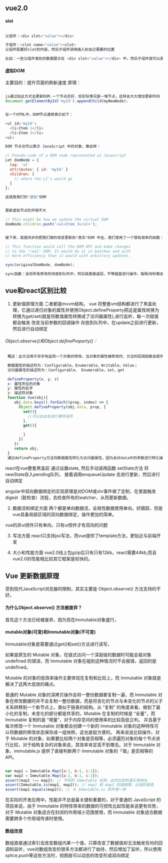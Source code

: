 ## vue2.0

#### slot

```javascript

父组件：<div slot="value"></div>

子组件：<slot name="value"><slot>
父组件配置好slot的内容，然后子组件调用插入到自己需要的位置

比如：一些父组件拿到的数据展示在 <div slot="value"></div> 中，然后子组件就可以直接拿去展示
```


#### 虚拟DOM
主要目的：提升页面的刷新速度
原理：

```javascript

js通过如此方式去更新DOM,一个节点还好，但实际情况是一堆节点，这样会大大增加更新时间
document.getElementById('myId').appendChild(myNewNode);


在一个HTML中，DOM节点通常表示如下：

<ul id='myId'>
  <li>Item 1</li>
  <li>Item 2</li>
<ul>

DOM 节点也可以表示 JavaScript 中的对象，像这样：

// Pseudo-code of a DOM node represented as Javascript
Let domNode = {
  tag: 'ul'
  attributes: { id: 'myId' }
  children: [
    // where the LI's would go
  ]
};

这就是我们的"虚拟"DOM


更新虚拟节点的开销不大

// This might be how we update the virtual DOM
domNode.children.push('<ul>Item 3</ul>');


接下来，就是同步的把我们做的改变更新到*真实*DOM 中去，我们使用了一个很有效率的函数：

// This function would call the DOM API and make changes
// to the "real" DOM. It would do it in batches and with
// more efficiency than it would with arbitrary updates.

sync(originalDomNode, domNode);

sync函数：会将所有修改的块放到队列中，然后就直接返回，不等磁盘进行操作，每隔30秒都会周期性调用一次。

```


## vue和react区别比较
1. 更新值原理方面
   二者都是mvvm结构，
   vue 将整套vm结构都进行了黑盒处理，它通过递归对象的属性并使用Object.defineProperty把这是属性转换为转换为get/set(就是将数值属性转换成了访问器属性),进行监听，每一次赋值都会触发 改变当前参数的回调操作 存放到队列中，在update之前进行更新，然后进行自动绑定

###### Object.observe()和Object.defineProperty()：
  ```javascript
   概述：此方法用于异步地监视一个对象的修改。当对象的属性被修改时，方法的回调函数会提供一个有序的修改流，然而这个接口已经从各大浏览器移除，可以使用通用的 proxy 对象。

   数据属性的描述符为：Configurable，Enumerable，Writable，Value；
   访问器属性的描述符为：Configurable， Enumerable，set，get

   defineProperty(x, y, z)
   x: 属性所在的对象
   y: 属性的名字
   z: 描述符对象
   function Vue(obj){
      obj.data.keys().forEach((prop, index) => {
        Object.defineProperty(obj.data, prop, {
          set(){
            //可以在此处进行事件监听
          },
          get(){

          }
        })
      })
      return obj;
   }
   通过defineProperty方法将数据属性转化为访问器属性，因为会对data中的参数进行转化操作，所以vue将不支持再次使用普通的直接赋值 如：vm.name = 'xxx'(这样只是赋值给了一个数值属性，并没有将这个属性转化为可访问属性也就不会具备访问属性的事件监听机制),name则必须在data中进行声明

   ```

   react在vue整套黑盒前 通过设置state, 然后手动调用函数 setState方法 将 newState存入pending队列， 接着调用enqueueUpdate 去进行更新，然后进行自动绑定

   angular中双向数据绑定的实现原理是对DOM或xhr事件做了定制，在里面触发digest（脏检查）流程，去检查所有的watcher，从而更新数据。

2. 数据流和绑定方面
两个都是单向数据流，全局性数据使用单向，好跟踪，但是vue具备局部区域的双向数据绑定，操作更加的简单。

vue的非ui控件只有单向，只有ui控件才有双向的问题

3. 写法方面
react只支持jsx写法，而vue提供了template方法，更贴近与前端开发

4. 大小和性能方面
vue2.0线上包gzip后只有只有12kb，react需要44kb,而且vue2.0的性能相比较其它框架是较快的。



## Vue 更新数据原理
受到现代JavaScript浏览器的限制，其实主要是 Object.observe() 方法支持的不好。
#### 为什么Object.observe() 方法被废弃？
首先这个方法已经被废弃，因为现在Immutable对象盛行，

#### mutable对象(可变)和Immutable对象(不可变)
Immutable对象是需要通过get()和set()方法进行读写，

如果是原生的 Mutable 对象，在链式访问一个深层级的数据时可能会报对象 undefined 的错误，而 Immutable 对象在碰到这种情况时不会报错，返回的是 undefined。


Mutable 的对象的低效率操作主要体现在复制和比较上，而 Immutable 对象就是解决了这两大低效的痛点。


普通的 Mutable 对象的深拷贝操作会将一整份数据都复制一遍，而 Immutable 对象在修改数据时并不会复制一整份数据，而是将变化的节点与未变化的节点的父子关系转移到一个新节点上，类似于链表的结构。从 “复制” 的角度来看，做到了最小化的复制，未变化的部分都是共享的，Mutable 在复制的时候是 “全量”，而 Immutable 复制的是 “增量”，对于内存空间的使用率的比较高低立判。
并且基于每次修改一个 Immutable 对象都会创建一个新的 Immutable 对象的这种特性可以将数据的修改状态保存成一组快照，这也是挺方便的。
再来说说比较操作。对于 Mutable 的对象，如果要比较两个对象是否相等，必须遍历对象的每个节点进行比较，对于结构复杂的对象来说，其效率肯定高不到哪去。对于 Immutable 对象，immutable.js 提供了直接判断两个 Immutable 对象的「值」是否相等的 API。
```javascript

var map1 = Immutable.Map({a:1, b:1, c:1});
var map2 = Immutable.Map({a:1, b:1, c:1});
assert(map1 !== map2); // 不同的 Immutable 实例，此时比较的是引用地址
assert(Immutable.is(map1, map2)); // map1 和 map2 的值相等，比较的是值
assert(map1.equals(map2)); // 与 Immutable.is 的作用一样

```
在实际的开发应用中，性能并不总是最关键和重要的，对于普通的 JavaScript 的项目来说，由于 Immutable 的特性带来的数据的可控性比起性能来说更有优势，对于 Mutable 对象适合在封闭的作用域小范围使用，而 Immutable 对象适合数据需要跨多个作用域传递时使用。

#### 数组改变
数组直接通过索引去改变数组内某一个值，只算改变了数据值却无法触发任何的回调和监听，vue对数组改变的很多方法都进行了劫持，然后增加了监听，所以使用splice,push等这些方法时，视图层可以动态的改变形成双向绑定
